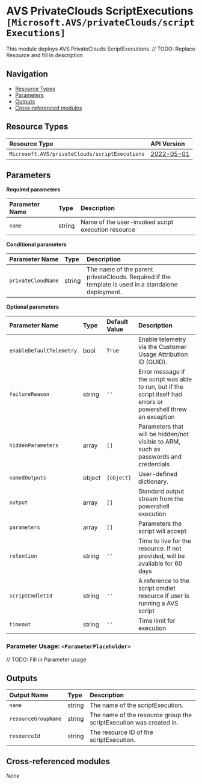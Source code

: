 # AVS PrivateClouds ScriptExecutions `[Microsoft.AVS/privateClouds/scriptExecutions]`

This module deploys AVS PrivateClouds ScriptExecutions.
// TODO: Replace Resource and fill in description

## Navigation

- [Resource Types](#Resource-Types)
- [Parameters](#Parameters)
- [Outputs](#Outputs)
- [Cross-referenced modules](#Cross-referenced-modules)

## Resource Types

| Resource Type | API Version |
| :-- | :-- |
| `Microsoft.AVS/privateClouds/scriptExecutions` | [2022-05-01](https://docs.microsoft.com/en-us/azure/templates/Microsoft.AVS/privateClouds/scriptExecutions) |

## Parameters

**Required parameters**

| Parameter Name | Type | Description |
| :-- | :-- | :-- |
| `name` | string | Name of the user-invoked script execution resource |

**Conditional parameters**

| Parameter Name | Type | Description |
| :-- | :-- | :-- |
| `privateCloudName` | string | The name of the parent privateClouds. Required if the template is used in a standalone deployment. |

**Optional parameters**

| Parameter Name | Type | Default Value | Description |
| :-- | :-- | :-- | :-- |
| `enableDefaultTelemetry` | bool | `True` | Enable telemetry via the Customer Usage Attribution ID (GUID). |
| `failureReason` | string | `''` | Error message if the script was able to run, but if the script itself had errors or powershell threw an exception |
| `hiddenParameters` | array | `[]` | Parameters that will be hidden/not visible to ARM, such as passwords and credentials |
| `namedOutputs` | object | `{object}` | User-defined dictionary. |
| `output` | array | `[]` | Standard output stream from the powershell execution |
| `parameters` | array | `[]` | Parameters the script will accept |
| `retention` | string | `''` | Time to live for the resource. If not provided, will be available for 60 days |
| `scriptCmdletId` | string | `''` | A reference to the script cmdlet resource if user is running a AVS script |
| `timeout` | string | `''` | Time limit for execution |


### Parameter Usage: `<ParameterPlaceholder>`

// TODO: Fill in Parameter usage

## Outputs

| Output Name | Type | Description |
| :-- | :-- | :-- |
| `name` | string | The name of the scriptExecution. |
| `resourceGroupName` | string | The name of the resource group the scriptExecution was created in. |
| `resourceId` | string | The resource ID of the scriptExecution. |

## Cross-referenced modules

_None_

